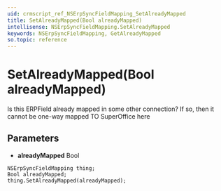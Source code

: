 ```yaml
---
uid: crmscript_ref_NSErpSyncFieldMapping_SetAlreadyMapped
title: SetAlreadyMapped(Bool alreadyMapped)
intellisense: NSErpSyncFieldMapping.SetAlreadyMapped
keywords: NSErpSyncFieldMapping, GetAlreadyMapped
so.topic: reference
---
```


# SetAlreadyMapped(Bool alreadyMapped)

Is this ERPField already mapped in some other connection? If so, then it cannot be one-way mapped TO SuperOffice here

## Parameters

* **alreadyMapped** Bool

```crmscript
NSErpSyncFieldMapping thing;
Bool alreadyMapped;
thing.SetAlreadyMapped(alreadyMapped);
```

